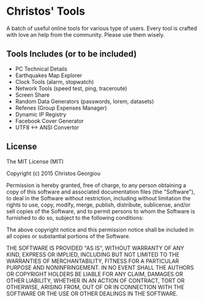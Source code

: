 # Christos' Tools

A batch of useful online tools for various type of users. Every tool is crafted with love an help from the community. Please use them wisely.

## Tools Includes (or to be included)
- PC Technical Details
- Earthquakes Map Explorer
- Clock Tools (alarm, stopwatch)
- Network Tools (speed test, ping, traceroute)
- Screen Share
- Random Data Generators (passwords, lorem, datasets)
- Refenes (Group Expenses Manager)
- Dynamic IP Registry
- Facebook Cover Generator
- UTF8 <-> ANSI Convertor

## License

The MIT License (MIT)

Copyright (c) 2015 Christos Georgiou

Permission is hereby granted, free of charge, to any person obtaining a copy
of this software and associated documentation files (the "Software"), to deal
in the Software without restriction, including without limitation the rights
to use, copy, modify, merge, publish, distribute, sublicense, and/or sell
copies of the Software, and to permit persons to whom the Software is
furnished to do so, subject to the following conditions:

The above copyright notice and this permission notice shall be included in all
copies or substantial portions of the Software.

THE SOFTWARE IS PROVIDED "AS IS", WITHOUT WARRANTY OF ANY KIND, EXPRESS OR
IMPLIED, INCLUDING BUT NOT LIMITED TO THE WARRANTIES OF MERCHANTABILITY,
FITNESS FOR A PARTICULAR PURPOSE AND NONINFRINGEMENT. IN NO EVENT SHALL THE
AUTHORS OR COPYRIGHT HOLDERS BE LIABLE FOR ANY CLAIM, DAMAGES OR OTHER
LIABILITY, WHETHER IN AN ACTION OF CONTRACT, TORT OR OTHERWISE, ARISING FROM,
OUT OF OR IN CONNECTION WITH THE SOFTWARE OR THE USE OR OTHER DEALINGS IN THE
SOFTWARE.
